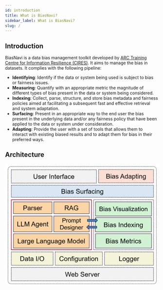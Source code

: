 ```yaml
---
id: introduction
title: What is BiasNavi?
sidebar_label: What is BiasNavi?
slug: /
---
```


## Introduction

BiasNavi is a data bias management toolkit developed by [ARC Training Centre for Information Resilience (CIRES)](https://cires.org.au/). It aims to manage the bias in datasets. It complies with the following pipeline:

+ **Identifying**: Identify if the data or system being used is subject to bias or fairness issues.
+ **Measuring**: Quantify with an appropriate metric the magnitude of different types of bias present in the data or system being considered.
+ **Indexing**: Collect, parse, structure, and store bias metadata and fairness policies aimed at facilitating a subsequent fast and effective retrieval and system adaptation.
+ **Surfacing**: Present in an appropriate way to the end user the bias present in the underlying data and/or any fairness policy that have been applied to the data or system under consideration.
+ **Adapting**: Provide the user with a set of tools that allows them to interact with existing biased results and to adapt them for bias in their preferred ways.

## Architecture
<img src="../asset/img/architecture.png" alt="architecture" width="600">



